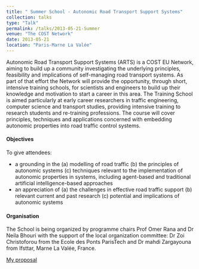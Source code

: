```yaml
---
title: " Summer School - Autonomic Road Transport Support Systems"
collection: talks
type: "Talk"
permalink: /talks/2013-05-21-Summer
venue: "The COST Network"
date: 2013-05-21
location: "Paris-Marne La Valée"
---
```


Autonomic Road Transport Support Systems (ARTS) is a COST EU Network, aiming to build up a community investigating the underlying principles, feasibility and implications of self-managing road transport systems.  As part of that effort the Network will provide the opportunity, through short, intensive training schools, for scientists and engineers to build up their knowledge and motivation to start a career in this area. The Training School is aimed particularly at early career researchers in traffic engineering, computer science and transport studies, providing intensive training to research students and re-training professions. The course will cover principles, techniques and applications concerned with embedding autonomic properties into road traffic control systems.


#### Objectives 
To give attendees:

* a grounding in the (a) modelling of road traffic  (b) the principles of autonomic systems  (c) techniques relevant to the implementation of autonomic properties in systems, including agent-based and traditional artificial intelligence-based approaches
* an appreciation of (a) the challenges in effective road traffic support  (b) relevant current and past research  (c) potential and implications of autonomic systems


#### Organisation
The School is being organized by programme chairs Prof Omer Rana and Dr Neila Bhouri with the support of the local organization committee: Dr Zoi Christoforou from the Ecole des Ponts ParisTech and Dr mahdi Zargayouna from Ifsttar, Marne La Valée, France.

[My proposal](http://www.plg.inf.uc3m.es/~icenamor/files/BuildingTouristRoutes.pdf)
